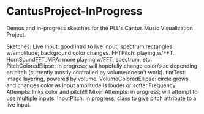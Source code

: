 # CantusProject-InProgress

Demos and in-progress sketches for the PLL's Cantus Music Visualization Project.

Sketches:
Live Input: good intro to live input; spectrum rectangles w/amplitude; background color changes.
FFTPitch: playing w/FFT.
HornSoundFFT_MRA: more playing w/FFT, spectrum, etc.
PitchColoredElipse: In progress; will hopefully change color/size depending on pitch  (currently mostly controlled by volume/doesn't work).
tintTest: image layering, powered by volume.
VolumeColoredEllipse: circle grows and changes color as input amplitude is louder or softer.Frequency Attempts: links color and pitch!!!
Mixer Attempts: in progress; will attempt to use multiple inputs.
InputPitch: in progress; class to give pitch attribute to a live input.
